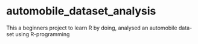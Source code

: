 # automobile_dataset_analysis
This a beginners project to learn R by doing, analysed an automobile data-set using R-programming
